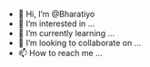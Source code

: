 - 👋 Hi, I’m @Bharatiyo
- 👀 I’m interested in ...
- 🌱 I’m currently learning ...
- 💞️ I’m looking to collaborate on ...
- 📫 How to reach me ...

<!---
Bharatiyo/Bharatiyo is a ✨ special ✨ repository because its `README.md` (this file) appears on your GitHub profile.
You can click the Preview link to take a look at your changes.
--->
